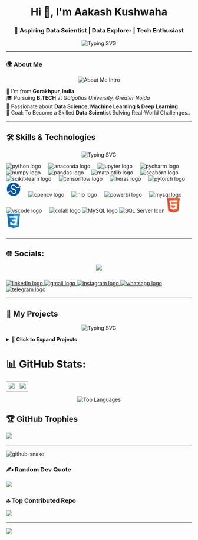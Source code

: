 <h1 align="center">Hi 👋, I'm Aakash Kushwaha</h1>
<h3 align="center">🚀 Aspiring Data Scientist | Data Explorer | Tech Enthusiast</h3>

<p align="center">
  <img src="https://readme-typing-svg.demolab.com?font=Fira+Code&pause=1200&color=00F7FF&center=true&vCenter=true&width=600&lines=Welcome+to+my+GitHub!;Data+Science+%7C+ML+%7C+DL+%7C+Python+%7C+NLP;Let's+Build+Something+Great+Together!" alt="Typing SVG" />
</p>

---

### 🌍 About Me

<p align="center">
  <img src="https://readme-typing-svg.demolab.com?font=Fira+Code&pause=1200&color=00F7FF&center=true&vCenter=true&width=600&lines=Hi%2C+I'm+Aakash+from+Gorakhpur%2C+India.;Pursuing+B.Tech+at+Galgotias+University.;Passionate+about+Data+Science.;Machine+Learning+%26+Deep+Learning." alt="About Me Intro" />
</p>

📍 I'm from **Gorakhpur, India**  
🎓 Pursuing **B.TECH** at *Galgotias University, Greater Noida*    
🧠 Passionate about **Data Science, Machine Learning & Deep Learning**  
🎯 Goal: To Become a Skilled **Data Scientist** Solving Real-World Challenges..

---

## 🛠️ Skills & Technologies

<p align="center">
  <img src="https://readme-typing-svg.demolab.com?font=Fira+Code&pause=1000&color=F7941D&center=true&vCenter=true&width=450&lines=Python+%F0%9F%90%8D;SQL+%F0%9F%93%9D;Machine+Learning+%E2%9C%94%EF%B8%8F;Deep+Learning+%F0%9F%A7%A0;Data+Visualization+%F0%9F%93%8A;NLP+%F0%9F%93%9A;Power+BI+%F0%9F%93%88;Pandas+%2F+NumPy+%2F+Seaborn" alt="Typing SVG" />
</p>
<div align="left">
  <!-- Core Tools -->
  <img src="https://cdn.jsdelivr.net/gh/devicons/devicon/icons/python/python-original.svg" height="40" alt="python logo" />
  <img width="12" />
  <img src="https://cdn.jsdelivr.net/gh/devicons/devicon/icons/anaconda/anaconda-original.svg" height="40" alt="anaconda logo" />
  <img width="12" />
  <img src="https://cdn.jsdelivr.net/gh/devicons/devicon/icons/jupyter/jupyter-original.svg" height="40" alt="jupyter logo" />
  <img width="12" />
  <img src="https://cdn.jsdelivr.net/gh/devicons/devicon/icons/pycharm/pycharm-original.svg" height="40" alt="pycharm logo" />
  <img width="12" />

  <!-- Data Analysis -->
  <img src="https://cdn.jsdelivr.net/gh/devicons/devicon/icons/numpy/numpy-original.svg" height="40" alt="numpy logo" />
  <img width="12" />
  <img src="https://cdn.jsdelivr.net/gh/devicons/devicon/icons/pandas/pandas-original.svg" height="40" alt="pandas logo" />
  <img width="12" />
  <img src="https://matplotlib.org/_static/images/logo2.svg" height="40" alt="matplotlib logo" />
  <img width="12" />
  <img src="https://seaborn.pydata.org/_static/logo-wide-lightbg.svg" height="40" alt="seaborn logo" />
  <img width="12" />

  <!-- Machine Learning / Deep Learning / NLP -->
  <img src="https://upload.wikimedia.org/wikipedia/commons/0/05/Scikit_learn_logo_small.svg" height="40" alt="scikit-learn logo" />
  <img width="12" />
  <img src="https://cdn.jsdelivr.net/gh/devicons/devicon/icons/tensorflow/tensorflow-original.svg" height="40" alt="tensorflow logo" />
  <img width="12" />
  <img src="https://upload.wikimedia.org/wikipedia/commons/a/ae/Keras_logo.svg" height="40" alt="keras logo" />
  <img width="12" />
  <img src="https://upload.wikimedia.org/wikipedia/commons/1/10/PyTorch_logo_icon.svg" height="40" alt="pytorch logo" />
  <img width="12" />
  <img src="https://raw.githubusercontent.com/scipy/scipy/main/doc/source/_static/logo.svg" height="40" alt="scipy logo" />
  <img width="12" />
  <img src="https://raw.githubusercontent.com/opencv/opencv/master/doc/opencv-logo.png" height="40" alt="opencv logo" />
  <img width="12" />
  <img src="https://img.icons8.com/color/48/artificial-intelligence.png" height="40" alt="nlp logo" />
  <img width="12" />

  <!-- Visualization & BI -->
  <img src="https://upload.wikimedia.org/wikipedia/commons/c/cf/New_Power_BI_Logo.svg" height="40" alt="powerbi logo" />
  <img width="12" />

  <!-- Storage & SQL -->
  <img src="https://cdn.jsdelivr.net/gh/devicons/devicon/icons/mysql/mysql-original.svg" height="40" alt="mysql logo" />
  <img width="12" />

  <!-- Development Tools -->
  <img src="https://cdn.jsdelivr.net/gh/devicons/devicon/icons/vscode/vscode-original.svg" height="40" alt="vscode logo" />
  <img width="12" />

  <!-- Cloud/Notebook -->
  <img src="https://colab.research.google.com/img/colab_favicon_256px.png" height="40" alt="colab logo" />
  <img src="https://www.mysql.com/common/logos/logo-mysql-170x115.png" height="40" alt="MySQL logo" />
  <img src="https://cdn-icons-png.flaticon.com/512/4248/4248443.png" height="40" alt="SQL Server Icon" />
  <img src="https://raw.githubusercontent.com/devicons/devicon/master/icons/html5/html5-original.svg" height="40" alt="HTML5 logo" />
  <img src="https://raw.githubusercontent.com/devicons/devicon/master/icons/css3/css3-original.svg" height="40" alt="CSS3 logo" />
</div>

###

---

## 🌐 Socials:
<div align="center">
  <img src="https://profile-counter.glitch.me/ Aakashkushwaha1101/count.svg?"  />
</div>

###

<div align="left">
  <a href="https://www.linkedin.com/in/aakash-kushwaha-4414aa2a3/" target="_blank">
    <img src="https://raw.githubusercontent.com/maurodesouza/profile-readme-generator/master/src/assets/icons/social/linkedin/default.svg" width="52" height="40" alt="linkedin logo" />
  </a>
  
  <a href="mailto:aakaashkumar898@gmail.com" target="_blank">
    <img src="https://raw.githubusercontent.com/maurodesouza/profile-readme-generator/master/src/assets/icons/social/gmail/default.svg" width="52" height="40" alt="gmail logo" />
  </a>
  
  <a href="https://instagram.com/0imaakash" target="_blank">
    <img src="https://raw.githubusercontent.com/maurodesouza/profile-readme-generator/master/src/assets/icons/social/instagram/default.svg" width="52" height="40" alt="instagram logo" />
  </a>
  
  <a href="https://wa.me/917800429281?text=Hello%2C%20I%20want%20to%20connect" target="_blank">
    <img src="https://raw.githubusercontent.com/maurodesouza/profile-readme-generator/master/src/assets/icons/social/whatsapp/default.svg" width="52" height="40" alt="whatsapp logo" />
  </a>
  
  <a href="http://t.me/aman_pandit_78" target="_blank">
    <img src="https://raw.githubusercontent.com/maurodesouza/profile-readme-generator/master/src/assets/icons/social/telegram/default.svg" width="52" height="40" alt="telegram logo" />
  </a>
</div>

---

## 🚀 My Projects

<p align="center">
  <img src="https://readme-typing-svg.demolab.com?font=Fira+Code&pause=1000&color=39FF14&center=true&vCenter=true&width=435&lines=Explore+My+Projects...;Built+With+ML+%2F+DL+%2F+NLP+%2F+Python;Scroll+down+to+check+them+out!+%F0%9F%9A%80" alt="Typing SVG" />
</p>

<details>
  <summary><strong>📂 Click to Expand Projects</strong></summary><br>

### 📊 ML/DL Projects

- 🚗 **Car Price Prediction** — Predicting car resale value using regression  
- 📱 **Smartphone Price Prediction** — Classification model for pricing smartphones  
- 💻 **Laptop Price Prediction** — Regression model based on specs  
- 😷 **Face Mask Detection** — Deep learning with CNN & OpenCV  

### 📚 Recommendation Engines

- 📚 **Book Recommendation System** — Content-based and collaborative filtering  
- 🎬 **Movie Recommendation System** — Popularity & collaborative filtering based  
- 📩 **SMS Spam Classifier** — NLP-based binary classification model  

### 🏆 Sports & Analytics

- 🏏 **IPL Winning Probability Predictor** — Real-time win prediction using match stats  

<br>
<p align="center">
  <img src="https://media.giphy.com/media/26tn33aiTi1jkl6H6/giphy.gif" width="200" />
  <img src="https://media.giphy.com/media/xT0xeJpnrWC4XWblEk/giphy.gif" width="200" />
</p>

</details>


# 📊 GitHub Stats:
<!-- GitHub Stats Section -->
<table>
  <tr>
    <td><img src="https://github-readme-stats.vercel.app/api?username=Aakashkushwaha1101&theme=radical&hide_border=false&include_all_commits=true&count_private=false" height="180px"/></td>
    <td><img src="https://nirzak-streak-stats.vercel.app/?user=Aakashkushwaha1101&theme=radical&hide_border=false" height="180px"/></td>
  </tr>
</table>

<!-- Top Languages -->
<p align="center">
  <img src="https://github-readme-stats.vercel.app/api/top-langs/?username=Aakashkushwaha1101&theme=radical&hide_border=false&layout=compact" alt="Top Languages" height = "180px" />
</p>


## 🏆 GitHub Trophies
![](https://github-profile-trophy.vercel.app/?username=Aakashkushwaha1101&theme=algolia&no-frame=false&no-bg=false&margin-w=4)

---
<picture>
  <source media="(prefers-color-scheme: dark)" srcset="https://raw.githubusercontent.com/Amanpandit87/Aakashkushwaha1101/output/github-snake-dark.svg" />
  <source media="(prefers-color-scheme: light)" srcset="https://raw.githubusercontent.com/Amanpandit87/Aakashkushwaha1101/output/github-snake.svg" />
  <img alt="github-snake" src="https://raw.githubusercontent.com/Amanpandit87/Aakashkushwaha1101/output/github-snake.svg" />
</picture>


### ✍️ Random Dev Quote
![](https://quotes-github-readme.vercel.app/api?type=horizontal&theme=radical)

### 🔝 Top Contributed Repo
![](https://github-contributor-stats.vercel.app/api?username=Aakashkushwaha1101a&limit=5&theme=tokyonight&combine_all_yearly_contributions=true)

---
[![](https://visitcount.itsvg.in/api?id=Aakashkushwaha1101&icon=0&color=0)](https://visitcount.itsvg.in)

<!-- Proudly created with GPRM ( https://gprm.itsvg.in ) -->
